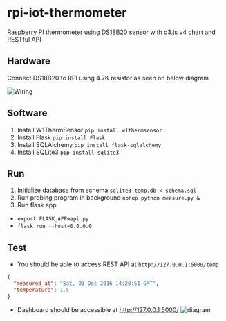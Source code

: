 # rpi-iot-thermometer

Raspberry PI thermometer using DS18B20 sensor with d3.js v4 chart and RESTful API

## Hardware

Connect DS18B20 to RPI using 4.7K resistor as seen on below diagram

![Wiring](https://camo.githubusercontent.com/1419a880b78da3568b1bbf97584490c02ccd5898/68747470733a2f2f63646e2d6c6561726e2e61646166727569742e636f6d2f6173736574732f6173736574732f3030302f3030332f3738322f736d616c6c3336302f6c6561726e5f7261737062657272795f70695f6272656164626f6172642d70726f62652e706e67)


## Software

1. Install W1ThermSensor `pip install w1thermsensor`
2. Install Flask `pip install Flask`
3. Install SQLAlchemy `pip install flask-sqlalchemy`
4. Install SQLite3 `pip install sqlite3`

## Run

1. Initialize database from schema `sqlite3 temp.db < schema.sql`
2. Run probing program in background `nohup python measure.py &`
3. Run flask app
  * `export FLASK_APP=api.py`
  * `flask run --host=0.0.0.0`

## Test

* You should be able to access REST API at `http://127.0.0.1:5000/temp`
```json
{
  "measured_at": "Sat, 03 Dec 2016 14:20:51 GMT", 
  "temperature": 1.5
}
```

* Dashboard should be accessible at http://127.0.0.1:5000/ 
![diagram](https://camo.githubusercontent.com/21aee5aaa0e8bae5f7b7020dbf42a1459690127b/687474703a2f2f692e696d6775722e636f6d2f433345496c6f6d2e706e67)
